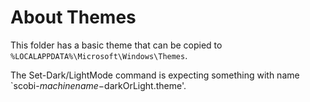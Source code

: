 # About Themes

This folder has a basic theme that can be copied to `%LOCALAPPDATA%\Microsoft\Windows\Themes`.

The Set-Dark/LightMode command is expecting something with name `scobi-$machinename-$darkOrLight.theme'.
